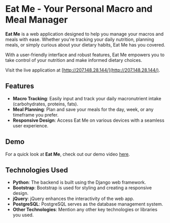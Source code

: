 # Eat Me - Your Personal Macro and Meal Manager




**Eat Me** is a web application designed to help you manage your macros and meals with ease. Whether you're tracking your daily nutrition, planning meals, or simply curious about your dietary habits, Eat Me has you covered.

With a user-friendly interface and robust features, Eat Me empowers you to take control of your nutrition and make informed dietary choices.

Visit the live application at [http://207.148.28.144/](http://207.148.28.144/).


## Features

- **Macro Tracking**: Easily input and track your daily macronutrient intake (carbohydrates, proteins, fats).
- **Meal Planning**: Plan and save your meals for the day, week, or any timeframe you prefer.
- **Responsive Design**: Access Eat Me on various devices with a seamless user experience.

## Demo

For a quick look at **Eat Me**, check out our demo video [here](url-to-demo-video).

## Technologies Used

- **Python**: The backend is built using the Django web framework.
- **Bootstrap**: Bootstrap is used for styling and creating a responsive design.
- **jQuery**: jQuery enhances the interactivity of the web app.
- **PostgreSQL**: PostgreSQL serves as the database management system.
- **Other Technologies**: Mention any other key technologies or libraries you used.

